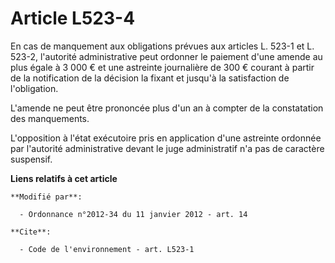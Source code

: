 # Article L523-4

En cas de manquement aux obligations prévues aux articles L. 523-1 et L. 523-2, l'autorité administrative peut ordonner le
paiement d'une amende au plus égale à 3 000 € et une astreinte journalière de 300 € courant à partir de la notification de la
décision la fixant et jusqu'à la satisfaction de l'obligation. 

L'amende ne peut être prononcée plus d'un an à compter de la constatation des manquements. 

L'opposition à l'état exécutoire pris en application d'une astreinte ordonnée par l'autorité administrative devant le juge
administratif n'a pas de caractère suspensif.

**Liens relatifs à cet article**

	**Modifié par**:

	  - Ordonnance n°2012-34 du 11 janvier 2012 - art. 14

	**Cite**:

	  - Code de l'environnement - art. L523-1
